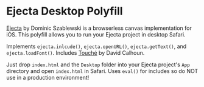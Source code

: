 # Ejecta Desktop Polyfill

[Ejecta](http://impactjs.com/ejecta) by Dominic Szablewski is a browserless canvas implementation for iOS. This polyfill allows you to run your Ejecta project in desktop Safari. 

Implements `ejecta.inlcude()`, `ejecta.openURL()`, `ejecta.getText()`, and `ejecta.loadFont()`. Includes [Touché](https://github.com/davidcalhoun/touche) by David Calhoun.

Just drop `index.html` and the `Desktop` folder into your Ejecta project's `App` directory and open `index.html` in Safari. Uses `eval()` for includes so do NOT use in a production environment!